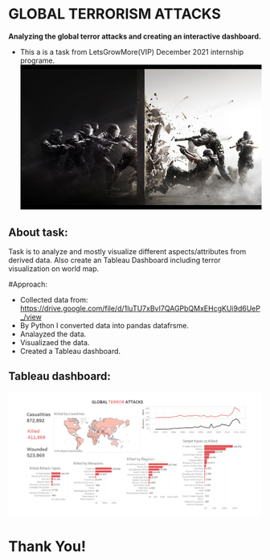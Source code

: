 # GLOBAL TERRORISM ATTACKS

**Analyzing the global terror attacks and creating an interactive dashboard.**

- This a is a task from LetsGrowMore(VIP) December 2021 internship programe.
<img src='https://github.com/karan842/LGMVIP-DataScience/blob/master/Global%20Terrorism/Photos/terrorism.jpg'></img>

## About task:
  Task is to analyze and mostly visualize different aspects/attributes from derived data. Also create an Tableau Dashboard including terror visualization on world map.
  
 #Approach:
- Collected data from: https://drive.google.com/file/d/1luTU7xBvI7QAGPbQMxEHcgKUi9d6UeP_/view
- By Python I converted data into pandas datafrsme.
- Analayzed the data.
- Visualizaed the data.
- Created a Tableau dashboard.


## Tableau dashboard:
<img src='https://github.com/karan842/LGMVIP-DataScience/blob/master/Global%20Terrorism/Photos/GlobalTerrorism.png' ></img>

# Thank You!

